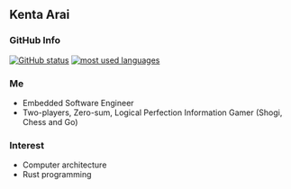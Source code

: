 ## Kenta Arai

### GitHub Info

[![GitHub status](https://github-readme-stats.vercel.app/api?username=Kenta11&count_private=true&show_icons=true)](https://github.com/anuraghazra/github-readme-stats)
[![most used languages](https://github-readme-stats.vercel.app/api/top-langs/?username=Kenta11&hide=ruby)](https://github.com/anuraghazra/github-readme-stats)

### Me

- Embedded Software Engineer
- Two-players, Zero-sum, Logical Perfection Information Gamer (Shogi, Chess and Go)

### Interest

- Computer architecture
- Rust programming
